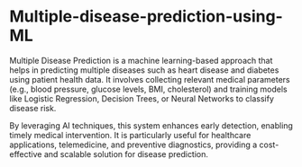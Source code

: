 # Multiple-disease-prediction-using-ML
Multiple Disease Prediction is a machine learning-based approach that helps in predicting multiple diseases such as heart disease and diabetes using patient health data. It involves collecting relevant medical parameters (e.g., blood pressure, glucose levels, BMI, cholesterol) and training models like Logistic Regression, Decision Trees, or Neural Networks to classify disease risk.

By leveraging AI techniques, this system enhances early detection, enabling timely medical intervention. It is particularly useful for healthcare applications, telemedicine, and preventive diagnostics, providing a cost-effective and scalable solution for disease prediction.
